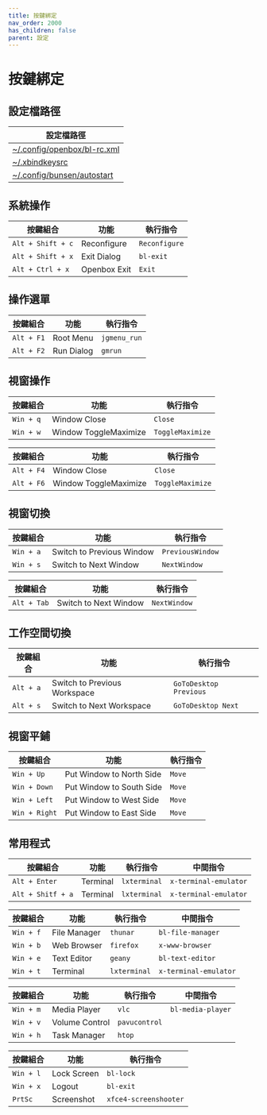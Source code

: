 ```yaml
---
title: 按鍵綁定
nav_order: 2000
has_children: false
parent: 設定
---
```



# 按鍵綁定


## 設定檔路徑

| 設定檔路徑 |
| ----------- |
| [~/.config/openbox/bl-rc.xml](https://github.com/samwhelp/bunsenlabs-adjustment/blob/main/prototype/main/bunsen-config/Main/asset/overlay/etc/skel/.config/openbox/bl-rc.xml#L193-L538) |
| [~/.xbindkeysrc](https://github.com/samwhelp/bunsenlabs-adjustment/blob/main/prototype/main/bunsen-config/Main/asset/overlay/etc/skel/.xbindkeysrc) |
| [~/.config/bunsen/autostart](https://github.com/samwhelp/bunsenlabs-adjustment/blob/main/prototype/main/bunsen-config/Main/asset/overlay/etc/skel/.config/bunsen/autostart#L89-L91) |




## 系統操作

| 按鍵組合           | 功能          | 執行指令       |
| ------------------ | ------------- | -------------- |
| `Alt + Shift + c`  | Reconfigure   | `Reconfigure`  |
| `Alt + Shift + x`  | Exit Dialog   | `bl-exit`      |
| `Alt + Ctrl + x`   | Openbox Exit  | `Exit`         |




## 操作選單

| 按鍵組合          | 功能        | 執行指令      |
| ----------------- | ----------- | ------------- |
| `Alt + F1`        | Root Menu   | `jgmenu_run`  |
| `Alt + F2`        | Run Dialog  | `gmrun`       |




## 視窗操作

| 按鍵組合          | 功能                   | 執行指令          |
| ----------------- | ---------------------- | ----------------- |
| `Win + q`         | Window Close           | `Close`           |
| `Win + w`         | Window ToggleMaximize  | `ToggleMaximize`  |


| 按鍵組合          | 功能                   | 執行指令          |
| ----------------- | ---------------------- | ----------------- |
| `Alt + F4`        | Window Close           | `Close`           |
| `Alt + F6`        | Window ToggleMaximize  | `ToggleMaximize`  |




## 視窗切換

| 按鍵組合          | 功能                       | 執行指令          |
| ----------------- | -------------------------- | ----------------- |
| `Win + a`         | Switch to Previous Window  | `PreviousWindow`  |
| `Win + s`         | Switch to Next Window      | `NextWindow`      |


| 按鍵組合          | 功能                       | 執行指令          |
| ----------------- | -------------------------- | ----------------- |
| `Alt + Tab`       | Switch to Next Window      | `NextWindow`      |




## 工作空間切換

| 按鍵組合          | 功能                          | 執行指令                |
| ----------------- | ----------------------------- | ----------------------- |
| `Alt + a`         | Switch to Previous Workspace  | `GoToDesktop Previous`  |
| `Alt + s`         | Switch to Next Workspace      | `GoToDesktop Next`      |




## 視窗平鋪

| 按鍵組合          | 功能                      | 執行指令             |
| ----------------- | ------------------------- | -------------------- |
| `Win + Up`        | Put Window to North Side  | `Move`               |
| `Win + Down`      | Put Window to South Side  | `Move`               |
| `Win + Left`      | Put Window to West Side   | `Move`               |
| `Win + Right`     | Put Window to East Side   | `Move`               |




## 常用程式

| 按鍵組合          | 功能         | 執行指令            | 中間指令              |
| ----------------- | ------------ | ------------------- | --------------------- |
| `Alt + Enter`     | Terminal     | `lxterminal`        | `x-terminal-emulator` |
| `Alt + Shitf + a` | Terminal     | `lxterminal`        | `x-terminal-emulator` |


| 按鍵組合          | 功能         | 執行指令            | 中間指令              |
| ----------------- | ------------ | ------------------- | --------------------- |
| `Win + f`         | File Manager | `thunar`            | `bl-file-manager`     |
| `Win + b`         | Web Browser  | `firefox`           | `x-www-browser`       |
| `Win + e`         | Text Editor  | `geany`             | `bl-text-editor`      |
| `Win + t`         | Terminal     | `lxterminal`        | `x-terminal-emulator` |


| 按鍵組合          | 功能           | 執行指令            | 中間指令              |
| ----------------- | -------------- | ------------------- | --------------------- |
| `Win + m`         | Media Player   | `vlc`               | `bl-media-player`     |
| `Win + v`         | Volume Control | `pavucontrol`       |                       |
| `Win + h`         | Task Manager   | `htop`              |                       |


| 按鍵組合          | 功能         | 執行指令              |
| ----------------- | ------------ | --------------------- |
| `Win + l`         | Lock Screen  | `bl-lock`             |
| `Win + x`         | Logout       | `bl-exit`             |
| `PrtSc`           | Screenshot   | `xfce4-screenshooter` |
